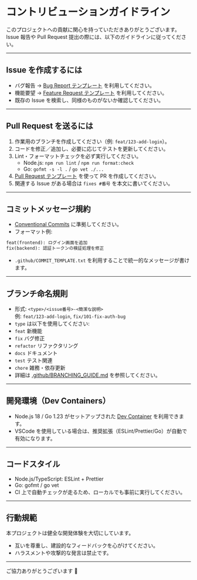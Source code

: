 # コントリビューションガイドライン

このプロジェクトへの貢献に関心を持っていただきありがとうございます。  
Issue 報告や Pull Request 提出の際には、以下のガイドラインに従ってください。

---

## Issue を作成するには
- バグ報告 → [Bug Report テンプレート](./ISSUE_TEMPLATE/bug_report.yml) を利用してください。
- 機能要望 → [Feature Request テンプレート](./ISSUE_TEMPLATE/feature_request.yml) を利用してください。
- 既存の Issue を検索し、同様のものがないか確認してください。

---

## Pull Request を送るには
1. 作業用のブランチを作成してください（例: `feat/123-add-login`）。
2. コードを修正／追加し、必要に応じてテストを更新してください。
3. Lint・フォーマットチェックを必ず実行してください。
   - Node.js: `npm run lint` / `npm run format:check`
   - Go: `gofmt -s -l .` / `go vet ./...`
4. [Pull Request テンプレート](./PULL_REQUEST_TEMPLATE/default.md) を使って PR を作成してください。
5. 関連する Issue がある場合は `fixes #番号` を本文に書いてください。

---

## コミットメッセージ規約
- [Conventional Commits](https://www.conventionalcommits.org/ja/v1.0.0/) に準拠してください。
- フォーマット例:
```markdown
feat(frontend): ログイン画面を追加
fix(backend): 認証トークンの検証処理を修正
```
- `.github/COMMIT_TEMPLATE.txt` を利用することで統一的なメッセージが書けます。

---

## ブランチ命名規則
- 形式: `<type>/<issue番号>-<簡潔な説明>`  
例: `feat/123-add-login`, `fix/101-fix-auth-bug`
- `type` は以下を使用してください:
- `feat` 新機能
- `fix` バグ修正
- `refactor` リファクタリング
- `docs` ドキュメント
- `test` テスト関連
- `chore` 雑務・依存更新
- 詳細は [.github/BRANCHING_GUIDE.md](./templates/BRANCHING_GUIDE.md) を参照してください。

---

## 開発環境（Dev Containers）
- Node.js 18 / Go 1.23 がセットアップされた [Dev Container](../.devcontainer/devcontainer.json) を利用できます。
- VSCode を使用している場合は、推奨拡張（ESLint/Prettier/Go）が自動で有効になります。

---

## コードスタイル
- Node.js/TypeScript: ESLint + Prettier  
- Go: gofmt / go vet  
- CI 上で自動チェックが走るため、ローカルでも事前に実行してください。

---

## 行動規範
本プロジェクトは健全な開発体験を大切にしています。  
- 互いを尊重し、建設的なフィードバックを心がけてください。  
- ハラスメントや攻撃的な発言は禁止です。  

---

ご協力ありがとうございます 🙏
